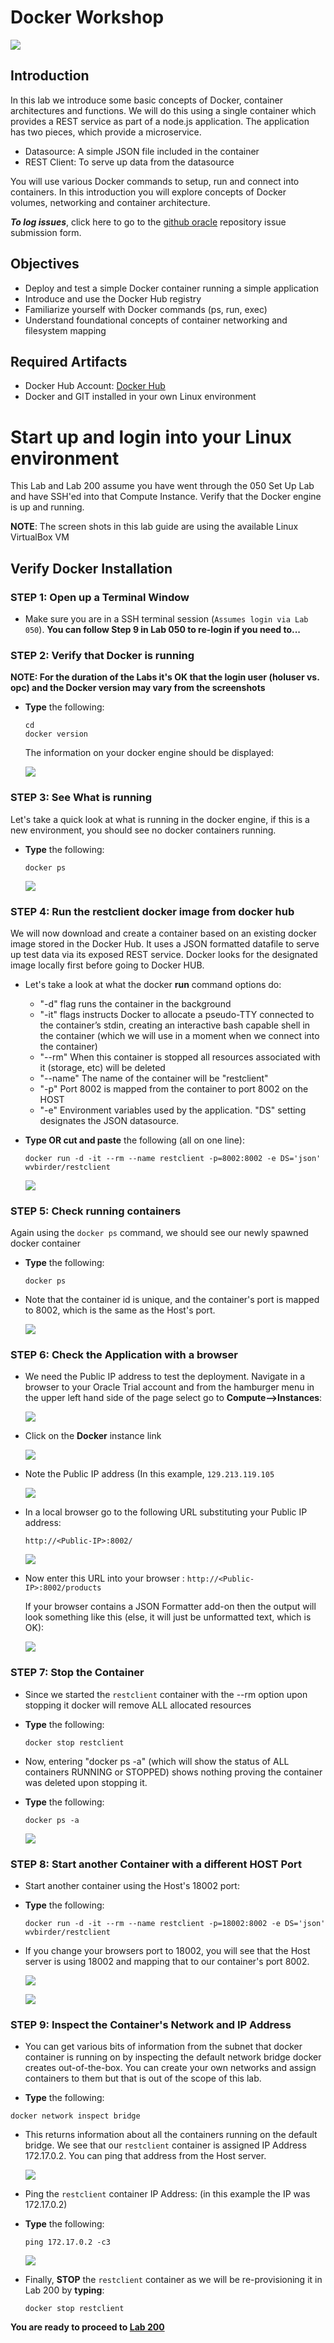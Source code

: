 
# Docker Workshop

![](images/100Linux/Title100.png)

## Introduction
In this lab we introduce some basic concepts of Docker, container architectures and functions.  We will do this using a single container which provides a REST service as part of a node.js application.  The application has two pieces, which provide a microservice.

- Datasource: A simple JSON file included in the container
- REST Client: To serve up data from the datasource

You will use various Docker commands to setup, run and connect into containers. In this introduction you will explore concepts of Docker volumes, networking and container architecture.

***To log issues***, click here to go to the [github oracle](https://github.com/oracle/learning-library/issues/new) repository issue submission form.

## Objectives

- Deploy and test a simple Docker container running a simple application
- Introduce and use the Docker Hub registry
- Familiarize yourself with Docker commands (ps, run, exec)
- Understand foundational concepts of container networking and filesystem mapping


## Required Artifacts

- Docker Hub Account: [Docker Hub](https://hub.docker.com/)
- Docker and GIT installed in your own Linux environment

# Start up and login into your Linux environment

This Lab and Lab 200 assume you have went through the 050 Set Up Lab and have SSH'ed into that Compute Instance. Verify that the Docker engine is up and running.

**NOTE**: The screen shots in this lab guide are using the available Linux VirtualBox VM

## Verify Docker Installation

### **STEP 1**: Open up a Terminal Window

- Make sure you are in a SSH terminal session (`Assumes login via Lab 050`). **You can follow Step 9 in Lab 050 to re-login if you need to...**

### **STEP 2**: Verify that Docker is running

**NOTE: For the duration of the Labs it's OK that the login user (holuser vs. opc) and the Docker version may vary from the screenshots**

- **Type** the following:

  ```
  cd
  docker version
  ```

  The information on your docker engine should be displayed:

  ![](images/100Linux/Picture100-2.png)

### **STEP 3**: See What is running

Let's take a quick look at what is running in the docker engine, if this is a new environment, you should see no docker containers running.

- **Type** the following:

  ```
  docker ps
  ```

  ![](images/100Linux/Picture100-3.png)

### **STEP 4**: Run the restclient docker image from docker hub

We will now download and create a container based on an existing docker image stored in the Docker Hub. It uses a JSON formatted datafile to serve up test data via its exposed REST service. Docker looks for the designated image locally first before going to Docker HUB.

- Let's take a look at what the docker **run** command options do:
    - "-d" flag runs the container in the background
    - "-it" flags instructs Docker to allocate a pseudo-TTY connected to the
    container’s stdin, creating an interactive bash capable shell in the container (which we will use in a moment when we connect into the container)
    - "--rm" When this container is stopped all resources associated with it (storage, etc) will be deleted
    - "--name" The name of the container will be "restclient"
    - "-p" Port 8002 is mapped from the container to port 8002 on the HOST
    - "-e" Environment variables used by the application. "DS" setting designates the JSON datasource.

- **Type OR cut and paste** the following (all on one line):

  ```
  docker run -d -it --rm --name restclient -p=8002:8002 -e DS='json' wvbirder/restclient
  ```

  ![](images/100Linux/Picture100-4.png)

### **STEP 5**: Check running containers

Again using the `docker ps` command, we should see our newly spawned docker container

- **Type** the following:

  ```
  docker ps
  ```

- Note that the container id is unique, and the container's port is mapped to 8002, which is the same as the Host's port.

  ![](images/100Linux/Picture100-5.png)

### **STEP 6**: Check the Application with a browser

- We need the Public IP address to test the deployment. Navigate in a browser to your Oracle Trial account and from the hamburger menu in the upper left hand side of the page select go to **Compute-->Instances**:

  ![](images/100Linux/26.png)

- Click on the **Docker** instance link

  ![](images/100Linux/Picture100-5-4.png)

- Note the Public IP address (In this example, `129.213.119.105`

  ![](images/100Linux/Picture100-5-6.png)

- In a local browser go to the following URL substituting your Public IP address:

  ```
  http://<Public-IP>:8002/
  ```

  ![](images/100Linux/Picture100-6.png)

- Now enter this URL into your browser :  `http://<Public-IP>:8002/products`

  If your browser contains a JSON Formatter add-on then the output will look something like this (else, it will just be unformatted text, which is OK):

  ![](images/100Linux/Picture100-7.png)

### **STEP 7**: Stop the Container

- Since we started the `restclient` container with the --rm option upon stopping it docker will remove ALL allocated resources

- **Type** the following:

  ```
  docker stop restclient
  ```

- Now, entering "docker ps -a" (which will show the status of ALL containers RUNNING or STOPPED) shows nothing proving the container was deleted upon stopping it.

- **Type** the following:

  ```
  docker ps -a
  ```

  ![](images/100Linux/Picture100-7.4.png)

### **STEP 8**: Start another Container with a different HOST Port

- Start another container using the Host's 18002 port:

- **Type** the following:

  ```
  docker run -d -it --rm --name restclient -p=18002:8002 -e DS='json' wvbirder/restclient
  ```

- If you change your browsers port to 18002, you will see that the Host server is using 18002 and mapping that to our container's port 8002.

  ![](images/100Linux/Picture100-8.png)

  ![](images/100Linux/Picture100-9.png)

### **STEP 9**: Inspect the Container's Network and IP Address

- You can get various bits of information from the subnet that docker container is running on by inspecting the default network bridge docker creates out-of-the-box. You can create your own networks and assign containers to them but that is out of the scope of this lab.

 - **Type** the following:

  ```
  docker network inspect bridge
  ```

- This returns information about all the containers running on the default bridge. We see that our `restclient` container is assigned IP Address 172.17.0.2. You can ping that address from the Host server.

  ![](images/100Linux/Picture100-10.png)

- Ping the `restclient` container IP Address: (in this example the IP was 172.17.0.2)

- **Type** the following:

  ```
  ping 172.17.0.2 -c3
  ```

  ![](images/100Linux/Picture100-11.png)

- Finally, **STOP** the `restclient` container as we will be re-provisioning it in Lab 200 by **typing**:

  ```
  docker stop restclient
  ```

**You are ready to proceed to [Lab 200](Linux200.md)**

